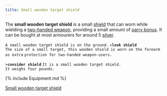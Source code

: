 ```yaml
---
title: Small wooden target shield
---
```


The **small wooden target shield** is a small
[shield](shield "wikilink") that can worn while wielding a [two-handed
weapon](two-handed_weapon "wikilink"), providing a small amount of
[parry bonus](parry_bonus "wikilink"). It can be bought at most
armourers for around 5 [silver](silver "wikilink").

`A small wooden target shield is on the ground.`
`>`**`look shield`**
`The size of a small target, this wooden shield is worn on the forearm as extra`
`protection for two-handed weapon-users.`

`>`**`consider shield`**
`It is a small wooden target shield.`
`It weighs four pounds.`

{% include Equipment.md %}

[Small wooden target shield](Category:_Shields "wikilink")
